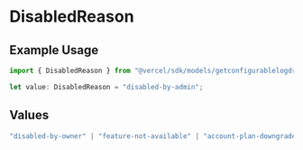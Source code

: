 # DisabledReason

## Example Usage

```typescript
import { DisabledReason } from "@vercel/sdk/models/getconfigurablelogdrainop.js";

let value: DisabledReason = "disabled-by-admin";
```

## Values

```typescript
"disabled-by-owner" | "feature-not-available" | "account-plan-downgrade" | "disabled-by-admin"
```